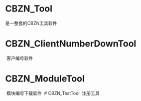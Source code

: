 # CBZN_Tool
 是一整套的CBZN工具软件
 # CBZN_ClientNumberDownTool
  客户编号软件
 # CBZN_ModuleTool
  模块编号下载软件
 # CBZN_TestTool
  注册工具
